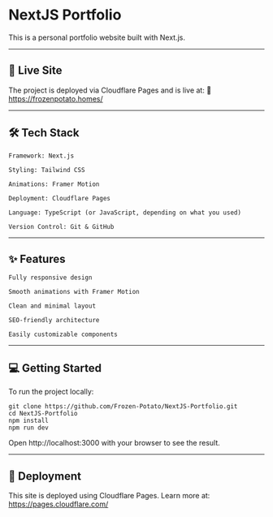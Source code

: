 # NextJS Portfolio

This is a personal portfolio website built with Next.js.

---
## 🚀 Live Site

The project is deployed via Cloudflare Pages and is live at:
🔗 https://frozenpotato.homes/

---
## 🛠️ Tech Stack

    Framework: Next.js

    Styling: Tailwind CSS

    Animations: Framer Motion

    Deployment: Cloudflare Pages

    Language: TypeScript (or JavaScript, depending on what you used)

    Version Control: Git & GitHub
---
## ✨ Features

    Fully responsive design

    Smooth animations with Framer Motion

    Clean and minimal layout

    SEO-friendly architecture

    Easily customizable components
---
## 💻 Getting Started

To run the project locally:
```
git clone https://github.com/Frozen-Potato/NextJS-Portfolio.git
cd NextJS-Portfolio
npm install
npm run dev
```
Open http://localhost:3000 with your browser to see the result.

---
## 🚀 Deployment

This site is deployed using Cloudflare Pages.
Learn more at: https://pages.cloudflare.com/
